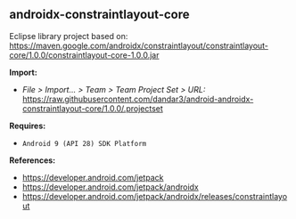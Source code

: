 ## androidx-constraintlayout-core

Eclipse library project based on:<br/>
https://maven.google.com/androidx/constraintlayout/constraintlayout-core/1.0.0/constraintlayout-core-1.0.0.jar

**Import:**
- _File > Import... > Team > Team Project Set > URL:_<br/>
  https://raw.githubusercontent.com/dandar3/android-androidx-constraintlayout-core/1.0.0/.projectset

**Requires:**
- `Android 9 (API 28) SDK Platform`

**References:**
- https://developer.android.com/jetpack
- https://developer.android.com/jetpack/androidx
- https://developer.android.com/jetpack/androidx/releases/constraintlayout